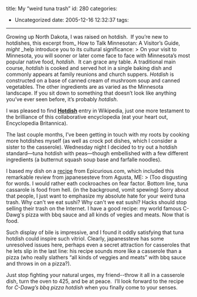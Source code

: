 title: My “weird tuna trash”
id: 280
categories:
  - Uncategorized
date: 2005-12-16 12:32:37
tags:
---

Growing up North Dakota, I was raised on hotdish. &nbsp;If you&rsquo;re new to hotdishes, this excerpt from_ How to Talk Minnesotan: A Visitor&rsquo;s Guide, _might_ _help introduce you to its cultural significance: 
    > On your visit to Minnesota, you will sooner or later come face to face with Minnesota&rsquo;s most popular native food, _hotdish_. &nbsp;It can grace any table. A traditional main course, _hotdish_ is cooked and served hot in a single baking dish and commonly appears at family reunions and church suppers. _Hotdish_ is constructed on a base of canned cream of mushroom soup and canned vegetables. The other ingredients are as varied as the Minnesota landscape. If you sit down to something that doesn&rsquo;t look like anything you&rsquo;ve ever seen before, it&rsquo;s probably _hotdish_.          

I was pleased to find [**Hotdish**](http://en.wikipedia.org/wiki/Hotdish) entry in Wikipedia, just one more testament to the brilliance of this collaborative encyclopedia (eat your heart out, Encyclopedia Britannica). 

The last couple months, I&rsquo;ve been getting in touch with my roots by cooking more hotdishes myself (as well as crock pot dishes, which I consider a sister to the casserole). Wednesday night I decided to try out a hotdish standard&mdash;tuna hotdish with peas&mdash;though embellished with a few different ingredients (a butternut squash soup base and farfalle noodles). 

I based my dish on a [recipe](http://www.epicurious.com/recipes/recipe_views/views/106324) from Epicurious.com, which included this remarkable review from japanesesteve from Agusta, ME: 
    > (Too disgusting for words. I would rather eath cockroaches on fear factor. Bottom line, tuna cassarole is food from hell. (in the background, vomit spewing) Sorry about that people, I just want to emphasize my absolute hate for your weird tuna trash. Why can't we eat sushi? Why can't we eat sushi? Hacks should stop selling their trash on the Internet. I have a good recipe: my world famous C-Dawg's pizza with bbq sauce and all kinds of vegies and meats. Now that is food.    

Such display of bile is impressive, and I found it oddly satisfying that tuna hotdish could inspire such vitriol. Clearly, japanessteve has some unresolved issues here, perhaps even a secret attraction for casseroles that he lets slip in the last line: his recipe sounds more like a casserole than a pizza (who really slathers &ldquo;all kinds of veggies and meats&rdquo; with bbq sauce and throws in on a pizza?). 

Just stop fighting your natural urges, my friend--throw it all in a casserole dish, turn the oven to 425, and be at peace. &nbsp;I&rsquo;ll look forward to the recipe for _C-Dawg&rsquo;s bbq pizza hotdish_ when you finally come to your senses.